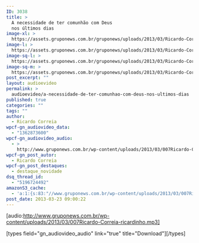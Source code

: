```yaml
---
ID: 3038
title: >
  A necessidade de ter comunhão com Deus
  nos últimos dias
image-xl: >
  https://assets.gruponews.com.br/gruponews/uploads/2013/03/Ricardo-Correia.jpg
image-l: >
  https://assets.gruponews.com.br/gruponews/uploads/2013/03/Ricardo-Correia-1280x483.jpg
image-sq-l: >
  https://assets.gruponews.com.br/gruponews/uploads/2013/03/Ricardo-Correia-1280x483.jpg
image-sq-m: >
  https://assets.gruponews.com.br/gruponews/uploads/2013/03/Ricardo-Correia-720x483.jpg
post_excerpt: ""
layout: audioevideo
permalink: >
  audioevideo/a-necessidade-de-ter-comunhao-com-deus-nos-ultimos-dias
published: true
categories: ""
tags: ""
author:
  - Ricardo Correia
wpcf-gn_audiovideo_data:
  - "1362873600"
wpcf-gn_audiovideo_audio:
  - >
    http://www.gruponews.com.br/wp-content/uploads/2013/03/007Ricardo-Correia-ricardinho.mp3
wpcf-gn_post_autor:
  - Ricardo Correia
wpcf-gn_post_destaques:
  - destaque_novidade
dsq_thread_id:
  - "5196724492"
amazonS3_cache:
  - 'a:1:{s:83:"//www.gruponews.com.br/wp-content/uploads/2013/03/007Ricardo-Correia-ricardinho.mp3";i:3016;}'
post_date: 2013-03-23 09:00:22
---
```

[audio:http://www.gruponews.com.br/wp-content/uploads/2013/03/007Ricardo-Correia-ricardinho.mp3]

[types field="gn_audiovideo_audio" link="true" title="Download"][/types]